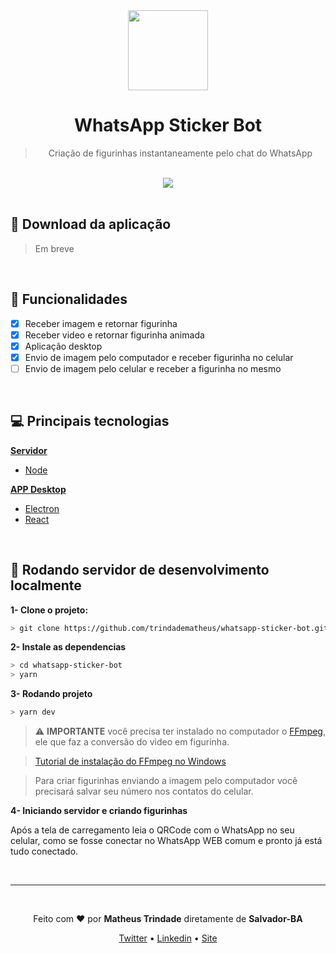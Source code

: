 <div align="center">
<img src="https://raw.githubusercontent.com/trindadematheus/whastapp-sticker-bot/master/assets/logo.png" width="128" height="128"/>

# WhatsApp Sticker Bot

> Criação de figurinhas instantaneamente pelo chat do WhatsApp

<br />

<img src="https://imgur.com/XFtUOMf.gif" />

</div>

<br />

## 🤩 Download da aplicação
> Em breve

<br />

## 🌟 Funcionalidades
- [x] Receber imagem e retornar figurinha
- [x] Receber video e retornar figurinha animada
- [x] Aplicação desktop
- [x] Envio de imagem pelo computador e receber figurinha no celular
- [ ] Envio de imagem pelo celular e receber a figurinha no mesmo

<br/>

## 💻 Principais tecnologias

**[Servidor](https://github.com/trindadematheus/whatsapp-sticker-bot/tree/master/server)**

  - [Node](https://nodejs.org/en/)

**[APP Desktop](https://github.com/trindadematheus/whatsapp-sticker-bot/tree/master/src)**
  - [Electron](https://www.electronjs.org/)
  - [React](https://pt-br.reactjs.org/)

<br/>

## 🚀 Rodando servidor de desenvolvimento localmente

**1- Clone o projeto:**

```bash
> git clone https://github.com/trindadematheus/whatsapp-sticker-bot.git
```

**2- Instale as dependencias**

```bash
> cd whatsapp-sticker-bot
> yarn
```

**3- Rodando projeto**

```bash
> yarn dev
```

> ⚠ **IMPORTANTE** você precisa ter instalado no computador o [FFmpeg](https://ffmpeg.org/), ele que faz a conversão do video em figurinha.

> [Tutorial de instalação do FFmpeg no Windows](http://blog.gregzaal.com/how-to-install-ffmpeg-on-windows/)

> Para criar figurinhas enviando a imagem pelo computador você precisará salvar seu número nos contatos do celular.

**4- Iniciando servidor e criando figurinhas**

Após a tela de carregamento leia o QRCode com o WhatsApp no seu celular, como se fosse conectar no WhatsApp WEB comum e pronto já está tudo conectado.


<br/>


---

<br/>

<p align="center">Feito com <b>♥</b> por <b>Matheus Trindade</b> diretamente de <b>Salvador-BA</b></p>

<p align="center">
  <a href="https://twitter.com/trnddev">Twitter</a> •
  <a href="https://www.linkedin.com/in/trindadematheus/">Linkedin</a> •
  <a href="https://matheustrindade.dev.br/">Site</a>
</p>
